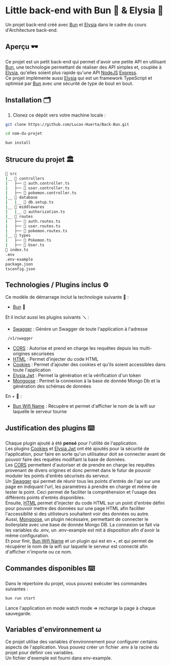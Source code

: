 # Little back-end with Bun 🍡 & Elysia 🐺

Un projet back-end créé avec [Bun](https://bun.sh/) et [Elysia](https://elysiajs.com/) dans le cadre du cours d'Architecture back-end.

## Aperçu 🕶️

Ce projet est un petit back-end qui permet d'avoir une petite API en utilisant [Bun](https://bun.sh/), une technologie permettant de réaliser des API simples et, couplée à [Elysia](https://elysiajs.com/), qu'elles soient plus rapide qu'une API [NodeJS](https://nodejs.org/fr) [Express](https://expressjs.com/fr/).  
Ce projet implémente aussi [Elysia](https://elysiajs.com/) qui est un framework TypeScript et optimisé par [Bun](https://bun.sh/) avec une sécurité de type de bout en bout.

## Installation 🗂️

1. Clonez ce dépôt vers votre machine locale :

```bash
git clone https://github.com/Lucas-Huerta/Back-Bun.git

cd nom-du-projet

bun install
```

## Strucure du projet 🏛️

```bash
📁 src
|__ 📁 controllers
|   ├── 📄 auth.controller.ts
|   ├── 📄 user.controller.ts
|   ├── 📄 pokemon.controller.ts
|__ 📁 database
|   |__ 📄 db.setup.ts
|__ 📁 middlewares
|   |__ 📄 authorization.ts
|__ 📁 routes
|   ├── 📄 auth.routes.ts
|   ├── 📄 user.routes.ts
|   ├── 📄 pokemon.routes.ts
|__ 📁 types
|   ├── 📄 Pokemon.ts
|   ├── 📄 User.ts
📄 index.ts
.env
.env-example
package.json
tsconfig.json
```

## Technologies / Plugins inclus ⚙️

Ce modèle de démarrage inclut la technologie suivante 🧰 :

-   [Bun](https://bun.sh/) 🍡

Et il inclut aussi les plugins suivants 🪛 :

-   [Swagger](https://github.com/elysiajs/elysia-swagger) : Génère un Swagger de toute l'application à l'adresse

```bash
 /v1/swagger
```

-   [CORS](https://github.com/elysiajs/elysia-cors) : Autorise et prend en charge les requêtes depuis les multi-origines sécurisées
-   [HTML](https://github.com/elysiajs/elysia-html) : Permet d'injecter du code HTML
-   [Cookies](https://github.com/elysiajs/elysia-cookie) : Permet d'ajouter des cookies et qu'ils soient accessibles dans toute l'application
-   [Elysia Jwt](https://github.com/elysiajs/elysia-jwt) : Permet la génération et la vérification d'un token
-   [Mongoose](https://bun.sh/guides/ecosystem/mongoose) : Permet la connexion à la base de donnée Mongo Db et la génération des schémas de données

En + 🐣 :

-   [Bun Wifi Name](https://github.com/wobsoriano/bun-wifi-name) : Récupère et permet d'afficher le nom de la wifi sur laquelle le serveur tourne

## Justification des plugins ⌨️

Chaque plugin ajouté à été **pensé** pour l'utilité de l'application.  
Les plugins [Cookies](https://github.com/elysiajs/elysia-cookie) et [Elysia Jwt](https://github.com/elysiajs/elysia-jwt) ont été ajoutés pour la sécurité de l'application, pour faire en sorte qu'un utilisateur doit se connecter avant de pouvoir faire des requêtes modifiant la base de données.  
Les [CORS](https://github.com/elysiajs/elysia-cors) permettent d'autoriser et de prendre en charge les requêtes provenant de divers origines et donc permet dans le futur de pouvoir moduler les points d'entrés sécurisés du serveur.  
Un [Swagger](https://github.com/elysiajs/elysia-swagger) qui permet de réunir tous les points d'entrés de l'api sur une page en indiquant l'url, les paramètres à prendre en charge et même de tester le point. Ceci permet de faciliter la compréhension et l'usage des différents points d'entrés disponibles.  
Ensuite, [HTML](https://github.com/elysiajs/elysia-html) permet d'injecter du code HTML sur un point d'entrée défini pour pouvoir mettre des données sur une page HTML afin faciliter l'accessiblité si des utilisteurs souhaitent voir des données ou autre.  
Aussi, [Mongoose](https://bun.sh/guides/ecosystem/mongoose), un plugin nécéssaire, permettant de connecter le boilerplate avec une base de donnée Mongo DB. La connexion se fait via les variables du .env, un .env-example est mit à disposition afin d'avoir la même configuration.  
Et pour finir, [Bun Wifi Name](https://github.com/wobsoriano/bun-wifi-name) et un plugin qui est en +, et qui permet de récupérer le nom de la wifi sur laquelle le serveur est connecté afin d'afficher n'importe ou ce nom.

## Commandes disponibles ⌨️

Dans le répertoire du projet, vous pouvez exécuter les commandes suivantes :

```bash
bun run start
```

Lance l'application en mode watch mode => recharge la page à chaque sauvegarde.

## Variables d'environnement ⍵

Ce projet utilise des variables d'environnement pour configurer certains aspects de l'application. Vous pouvez créer un fichier .env à la racine du projet pour définir ces variables.  
Un fichier d'exemple est fourni dans env-example.
